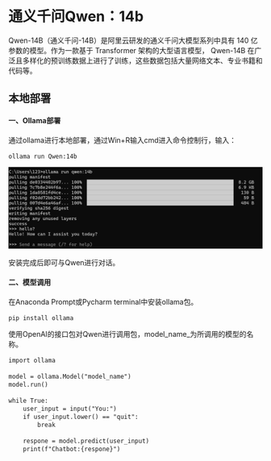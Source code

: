 # 通义千问Qwen：14b

Qwen-14B（通义千问-14B）是阿里云研发的通义千问大模型系列中具有 140 亿参数的模型。作为一款基于 Transformer 架构的大型语言模型， Qwen-14B 在广泛且多样化的预训练数据上进行了训练，这些数据包括大量网络文本、专业书籍和代码等。

## 本地部署

#### 一、Ollama部署

通过ollama进行本地部署，通过Win+R输入cmd进入命令控制行，输入：

```
ollama run Qwen:14b
```

![](qwen.png)

安装完成后即可与Qwen进行对话。

#### 二、模型调用

在Anaconda Prompt或Pycharm terminal中安装ollama包。

```
pip install ollama
```

使用OpenAI的接口包对Qwen进行调用包，model_name_为所调用的模型的名称。

```
import ollama

model = ollama.Model("model_name")
model.run()

while True:
    user_input = input("You:")
    if user_input.lower() == "quit":
        break
    
    respone = model.predict(user_input)
    print(f"Chatbot:{respone}")
```

